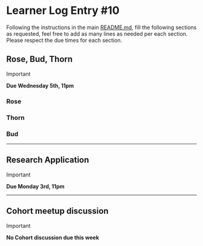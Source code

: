# Learner Log Entry #10

Following the instructions in the main [README.md](README.md/#entries-instructions), fill the following sections as requested, feel free to add as many lines as needed per each section. Please respect the due times for each section.

## Rose, Bud, Thorn

> [!IMPORTANT]
> **Due Wednesday 5th, 11pm**

### Rose


### Thorn


### Bud


---

## Research Application

> [!IMPORTANT]
> **Due Monday 3rd, 11pm**


---

## Cohort meetup discussion

> [!IMPORTANT]
> **No Cohort discussion due this week**